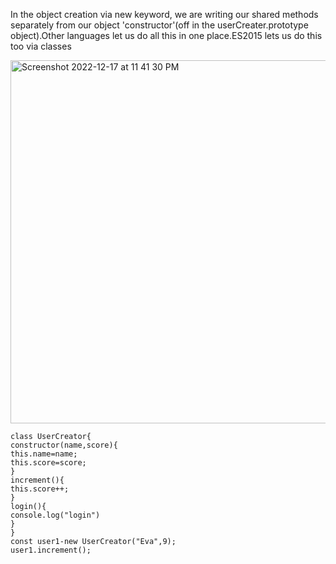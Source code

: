 In the object creation via new keyword, we are writing our shared methods separately from 
our object 'constructor'(off in the userCreater.prototype object).Other languages let us do all this in one place.ES2015 lets us do this too
via classes

<img width="581" alt="Screenshot 2022-12-17 at 11 41 30 PM" src="https://user-images.githubusercontent.com/32058209/208255630-8a5fd4f0-759c-4975-b5cd-89f029518127.png">

```
class UserCreator{
constructor(name,score){
this.name=name;
this.score=score;
}
increment(){
this.score++;
}
login(){
console.log("login")
}
}
const user1-new UserCreator("Eva",9);
user1.increment();
